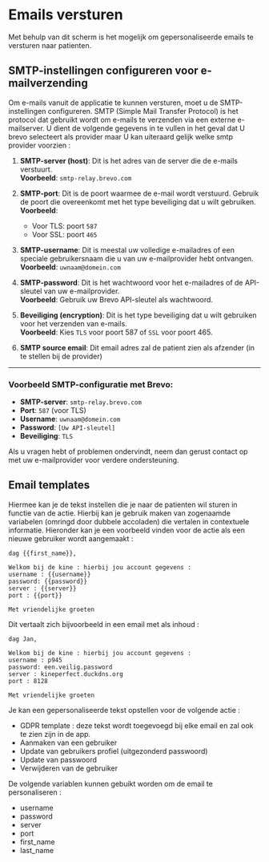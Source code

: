 # Emails versturen

Met behulp van dit scherm is het mogelijk om gepersonaliseerde emails te versturen naar patienten.

## SMTP-instellingen configureren voor e-mailverzending

Om e-mails vanuit de applicatie te kunnen versturen, moet u de SMTP-instellingen configureren. SMTP (Simple Mail Transfer Protocol) is het protocol dat gebruikt wordt om e-mails te verzenden via een externe e-mailserver. U dient de volgende gegevens in te vullen in het geval dat U brevo selecteert als provider maar U kan uiteraard gelijk welke smtp provider voorzien :

1. **SMTP-server (host)**: Dit is het adres van de server die de e-mails verstuurt.  
   **Voorbeeld**: `smtp-relay.brevo.com`

2. **SMTP-port**: Dit is de poort waarmee de e-mail wordt verstuurd. Gebruik de poort die overeenkomt met het type beveiliging dat u wilt gebruiken.  
   **Voorbeeld**:  
   - Voor TLS: poort `587`  
   - Voor SSL: poort `465`

3. **SMTP-username**: Dit is meestal uw volledige e-mailadres of een speciale gebruikersnaam die u van uw e-mailprovider hebt ontvangen.  
   **Voorbeeld**: `uwnaam@domein.com`

4. **SMTP-password**: Dit is het wachtwoord voor het e-mailadres of de API-sleutel van uw e-mailprovider.  
   **Voorbeeld**: Gebruik uw Brevo API-sleutel als wachtwoord.

5. **Beveiliging (encryption)**: Dit is het type beveiliging dat u wilt gebruiken voor het verzenden van e-mails.  
   **Voorbeeld**: Kies `TLS` voor poort 587 of `SSL` voor poort 465.

6. **SMTP source email**: Dit email adres zal de patient zien als afzender (in te stellen bij de provider)

---

### Voorbeeld SMTP-configuratie met Brevo:

- **SMTP-server**: `smtp-relay.brevo.com`
- **Port**: `587` (voor TLS)
- **Username**: `uwnaam@domein.com`
- **Password**: `[Uw API-sleutel]`
- **Beveiliging**: `TLS`

Als u vragen hebt of problemen ondervindt, neem dan gerust contact op met uw e-mailprovider voor verdere ondersteuning.

## Email templates

Hiermee kan je de tekst instellen die je naar de patienten wil sturen in functie van de actie.  Hierbij kan je gebruik maken van zogenaamde variabelen (omringd door dubbele accoladen) die vertalen in contextuele informatie.  Hieronder kan je een voorbeeld vinden voor de actie als een nieuwe gebruiker wordt aangemaakt :


```text
dag {{first_name}},

Welkom bij de kine : hierbij jou account gegevens :
username : {{username}}
password: {{password}}
server : {{server}}
port : {{port}}

Met vriendelijke groeten
```


Dit vertaalt zich bijvoorbeeld in een email met als inhoud :


```text
dag Jan,

Welkom bij de kine : hierbij jou account gegevens :
username : p945
password: een.veilig.password
server : kineperfect.duckdns.org
port : 8128

Met vriendelijke groeten
```

Je kan een gepersonaliseerde tekst opstellen voor de volgende actie :

* GDPR template : deze tekst wordt toegevoegd bij elke email en zal ook te zien zijn in de app.
* Aanmaken van een gebruiker
* Update van gebruikers profiel (uitgezonderd passwoord)
* Update van passwoord
* Verwijderen van de gebruiker

De volgende variablen kunnen gebuikt worden om de email te personaliseren :

* username
* password
* server
* port
* first_name
* last_name